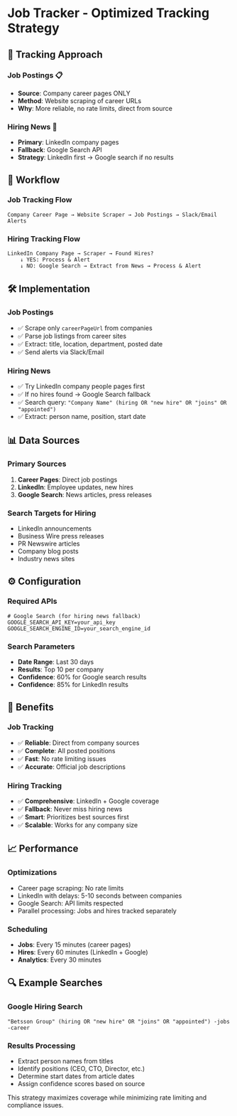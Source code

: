 # Job Tracker - Optimized Tracking Strategy

## 🎯 **Tracking Approach**

### **Job Postings** 📋
- **Source**: Company career pages ONLY
- **Method**: Website scraping of career URLs
- **Why**: More reliable, no rate limits, direct from source

### **Hiring News** 👥
- **Primary**: LinkedIn company pages
- **Fallback**: Google Search API
- **Strategy**: LinkedIn first → Google search if no results

## 🔄 **Workflow**

### Job Tracking Flow
```
Company Career Page → Website Scraper → Job Postings → Slack/Email Alerts
```

### Hiring Tracking Flow
```
LinkedIn Company Page → Scraper → Found Hires? 
    ↓ YES: Process & Alert
    ↓ NO: Google Search → Extract from News → Process & Alert
```

## 🛠️ **Implementation**

### Job Postings
- ✅ Scrape only `careerPageUrl` from companies
- ✅ Parse job listings from career sites
- ✅ Extract: title, location, department, posted date
- ✅ Send alerts via Slack/Email

### Hiring News
- ✅ Try LinkedIn company people pages first
- ✅ If no hires found → Google Search fallback
- ✅ Search query: `"Company Name" (hiring OR "new hire" OR "joins" OR "appointed")`
- ✅ Extract: person name, position, start date

## 📊 **Data Sources**

### Primary Sources
1. **Career Pages**: Direct job postings
2. **LinkedIn**: Employee updates, new hires
3. **Google Search**: News articles, press releases

### Search Targets for Hiring
- LinkedIn announcements
- Business Wire press releases  
- PR Newswire articles
- Company blog posts
- Industry news sites

## ⚙️ **Configuration**

### Required APIs
```env
# Google Search (for hiring news fallback)
GOOGLE_SEARCH_API_KEY=your_api_key
GOOGLE_SEARCH_ENGINE_ID=your_search_engine_id
```

### Search Parameters
- **Date Range**: Last 30 days
- **Results**: Top 10 per company
- **Confidence**: 60% for Google search results
- **Confidence**: 85% for LinkedIn results

## 🎯 **Benefits**

### Job Tracking
- ✅ **Reliable**: Direct from company sources
- ✅ **Complete**: All posted positions
- ✅ **Fast**: No rate limiting issues
- ✅ **Accurate**: Official job descriptions

### Hiring Tracking  
- ✅ **Comprehensive**: LinkedIn + Google coverage
- ✅ **Fallback**: Never miss hiring news
- ✅ **Smart**: Prioritizes best sources first
- ✅ **Scalable**: Works for any company size

## 📈 **Performance**

### Optimizations
- Career page scraping: No rate limits
- LinkedIn with delays: 5-10 seconds between companies
- Google Search: API limits respected
- Parallel processing: Jobs and hires tracked separately

### Scheduling
- **Jobs**: Every 15 minutes (career pages)
- **Hires**: Every 60 minutes (LinkedIn + Google)
- **Analytics**: Every 30 minutes

## 🔍 **Example Searches**

### Google Hiring Search
```
"Betsson Group" (hiring OR "new hire" OR "joins" OR "appointed") -jobs -career
```

### Results Processing
- Extract person names from titles
- Identify positions (CEO, CTO, Director, etc.)
- Determine start dates from article dates
- Assign confidence scores based on source

This strategy maximizes coverage while minimizing rate limiting and compliance issues.